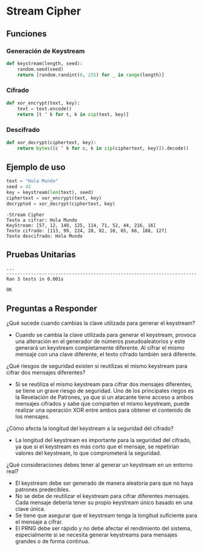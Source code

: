 # Stream Cipher

## Funciones

### Generación de Keystream
```python
def keystream(length, seed):
    random.seed(seed)
    return [random.randint(0, 255) for _ in range(length)]
```

### Cifrado
```python
def xor_encrypt(text, key):
    text = text.encode()
    return [t ^ k for t, k in zip(text, key)]
```


### Descifrado
```python
def xor_decrypt(ciphertext, key):
    return bytes([c ^ k for c, k in zip(ciphertext, key)]).decode()
```

## Ejemplo de uso 
```python
text = "Hola Mundo"
seed = 42
key = keystream(len(text), seed)
ciphertext = xor_encrypt(text, key)
decrypted = xor_decrypt(ciphertext, key)
```

```
-Stream Cipher
Texto a cifrar: Hola Mundo
KeyStream: [57, 12, 140, 125, 114, 71, 52, 44, 216, 16]
Texto cifrado: [113, 99, 224, 28, 82, 10, 65, 66, 188, 127]
Texto descifrado: Hola Mundo
```

## Pruebas Unitarias
```
...
----------------------------------------------------------------------
Ran 3 tests in 0.001s

OK
```

## Preguntas a Responder
¿Qué sucede cuando cambias la clave utilizada para generar el keystream?
- Cuando se cambia la clave utilizada para generar el keystream, provoca una alteración en el generador de números pseudoaleatorios y este generará un keystream completamente diferente. Al cifrar el mismo mensaje con una clave diferente, el texto cifrado también será diferente.

¿Qué riesgos de seguridad existen si reutilizas el mismo keystream para cifrar dos mensajes diferentes?
- Si se reutiliza el mismo keystream para cifrar dos mensajes diferentes, se tiene un grave riesgo de seguridad. Uno de los principales riegos es la Revelación de Patrones, ya que si un atacante tiene acceso a ambos mensajes cifrados y sabe que comparten el mismo keystream, puede realizar una operación XOR entre ambos para obtener el contenido de los mensajes.

¿Cómo afecta la longitud del keystream a la seguridad del cifrado?
- La longitud del keystream es importante para la seguridad del cifrado, ya que si el keystream es más corto que el mensaje, se repetirían valores del keystream, lo que comprometerá la seguridad. 

¿Qué consideraciones debes tener al generar un keystream en un entorno real?
- El keystream debe ser generado de manera aleatoria para que no haya patrones predecibles.
- No se debe de reutilizar el keystream para cifrar diferentes mensajes. Cada mensaje debería tener su propio keystream único basado en una clave única.
- Se tiene que asegurar que el keystream tenga la longitud suficiente para el mensaje a cifrar. 
- El PRNG debe ser rápido y no debe afectar el rendimiento del sistema, especialmente si se necesita generar keystreams para mensajes grandes o de forma continua.
